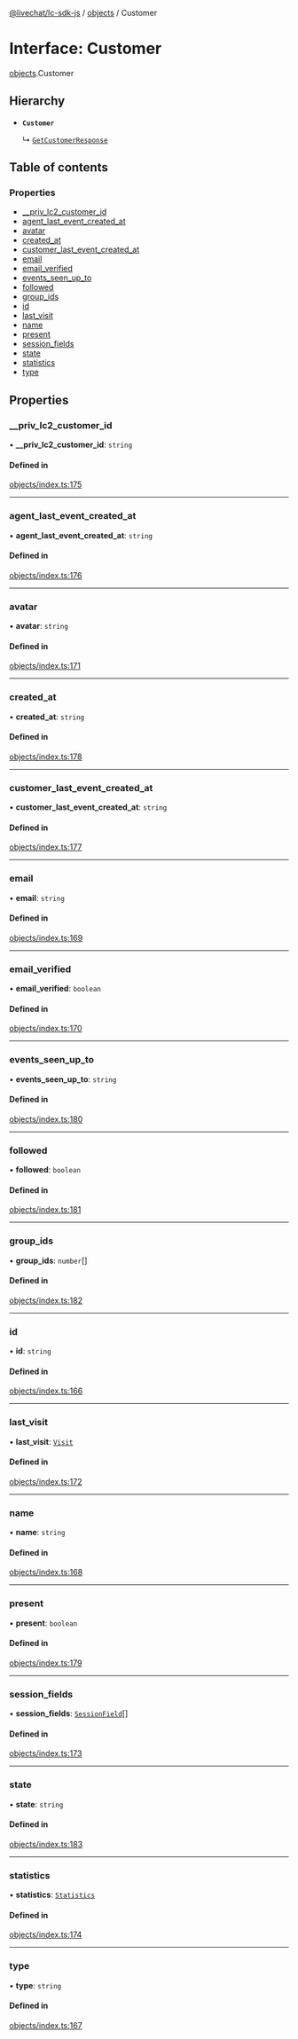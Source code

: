 [@livechat/lc-sdk-js](../README.md) / [objects](../modules/objects.md) / Customer

# Interface: Customer

[objects](../modules/objects.md).Customer

## Hierarchy

- **`Customer`**

  ↳ [`GetCustomerResponse`](agent_structures.GetCustomerResponse.md)

## Table of contents

### Properties

- [\_\_priv\_lc2\_customer\_id](objects.Customer.md#__priv_lc2_customer_id)
- [agent\_last\_event\_created\_at](objects.Customer.md#agent_last_event_created_at)
- [avatar](objects.Customer.md#avatar)
- [created\_at](objects.Customer.md#created_at)
- [customer\_last\_event\_created\_at](objects.Customer.md#customer_last_event_created_at)
- [email](objects.Customer.md#email)
- [email\_verified](objects.Customer.md#email_verified)
- [events\_seen\_up\_to](objects.Customer.md#events_seen_up_to)
- [followed](objects.Customer.md#followed)
- [group\_ids](objects.Customer.md#group_ids)
- [id](objects.Customer.md#id)
- [last\_visit](objects.Customer.md#last_visit)
- [name](objects.Customer.md#name)
- [present](objects.Customer.md#present)
- [session\_fields](objects.Customer.md#session_fields)
- [state](objects.Customer.md#state)
- [statistics](objects.Customer.md#statistics)
- [type](objects.Customer.md#type)

## Properties

### \_\_priv\_lc2\_customer\_id

• **\_\_priv\_lc2\_customer\_id**: `string`

#### Defined in

[objects/index.ts:175](https://github.com/livechat/lc-sdk-js/blob/951da85/src/objects/index.ts#L175)

___

### agent\_last\_event\_created\_at

• **agent\_last\_event\_created\_at**: `string`

#### Defined in

[objects/index.ts:176](https://github.com/livechat/lc-sdk-js/blob/951da85/src/objects/index.ts#L176)

___

### avatar

• **avatar**: `string`

#### Defined in

[objects/index.ts:171](https://github.com/livechat/lc-sdk-js/blob/951da85/src/objects/index.ts#L171)

___

### created\_at

• **created\_at**: `string`

#### Defined in

[objects/index.ts:178](https://github.com/livechat/lc-sdk-js/blob/951da85/src/objects/index.ts#L178)

___

### customer\_last\_event\_created\_at

• **customer\_last\_event\_created\_at**: `string`

#### Defined in

[objects/index.ts:177](https://github.com/livechat/lc-sdk-js/blob/951da85/src/objects/index.ts#L177)

___

### email

• **email**: `string`

#### Defined in

[objects/index.ts:169](https://github.com/livechat/lc-sdk-js/blob/951da85/src/objects/index.ts#L169)

___

### email\_verified

• **email\_verified**: `boolean`

#### Defined in

[objects/index.ts:170](https://github.com/livechat/lc-sdk-js/blob/951da85/src/objects/index.ts#L170)

___

### events\_seen\_up\_to

• **events\_seen\_up\_to**: `string`

#### Defined in

[objects/index.ts:180](https://github.com/livechat/lc-sdk-js/blob/951da85/src/objects/index.ts#L180)

___

### followed

• **followed**: `boolean`

#### Defined in

[objects/index.ts:181](https://github.com/livechat/lc-sdk-js/blob/951da85/src/objects/index.ts#L181)

___

### group\_ids

• **group\_ids**: `number`[]

#### Defined in

[objects/index.ts:182](https://github.com/livechat/lc-sdk-js/blob/951da85/src/objects/index.ts#L182)

___

### id

• **id**: `string`

#### Defined in

[objects/index.ts:166](https://github.com/livechat/lc-sdk-js/blob/951da85/src/objects/index.ts#L166)

___

### last\_visit

• **last\_visit**: [`Visit`](objects.Visit.md)

#### Defined in

[objects/index.ts:172](https://github.com/livechat/lc-sdk-js/blob/951da85/src/objects/index.ts#L172)

___

### name

• **name**: `string`

#### Defined in

[objects/index.ts:168](https://github.com/livechat/lc-sdk-js/blob/951da85/src/objects/index.ts#L168)

___

### present

• **present**: `boolean`

#### Defined in

[objects/index.ts:179](https://github.com/livechat/lc-sdk-js/blob/951da85/src/objects/index.ts#L179)

___

### session\_fields

• **session\_fields**: [`SessionField`](objects.SessionField.md)[]

#### Defined in

[objects/index.ts:173](https://github.com/livechat/lc-sdk-js/blob/951da85/src/objects/index.ts#L173)

___

### state

• **state**: `string`

#### Defined in

[objects/index.ts:183](https://github.com/livechat/lc-sdk-js/blob/951da85/src/objects/index.ts#L183)

___

### statistics

• **statistics**: [`Statistics`](objects.Statistics.md)

#### Defined in

[objects/index.ts:174](https://github.com/livechat/lc-sdk-js/blob/951da85/src/objects/index.ts#L174)

___

### type

• **type**: `string`

#### Defined in

[objects/index.ts:167](https://github.com/livechat/lc-sdk-js/blob/951da85/src/objects/index.ts#L167)
